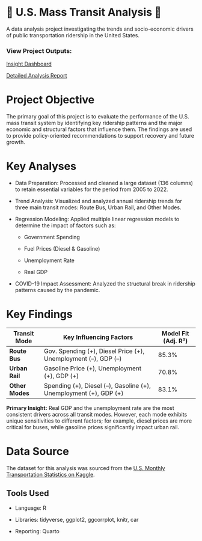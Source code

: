 # 🚌 U.S. Mass Transit Analysis 🚌

A data analysis project investigating the trends and socio-economic drivers of public transportation ridership in the United States.

### View Project Outputs:

[Insight Dashboard](https://leduyanhngo-dashboard-mass-transit.share.connect.posit.cloud/)

[Detailed Analysis Report](https://leduyanhngo-us-mass-transit-analysis-report.share.connect.posit.cloud/)

# Project Objective
The primary goal of this project is to evaluate the performance of the U.S. mass transit system by identifying key ridership patterns and the major economic and structural factors that influence them. The findings are used to provide policy-oriented recommendations to support recovery and future growth.

# Key Analyses

- Data Preparation: Processed and cleaned a large dataset (136 columns) to retain essential variables for the period from 2005 to 2022.

- Trend Analysis: Visualized and analyzed annual ridership trends for three main transit modes: Route Bus, Urban Rail, and Other Modes.

- Regression Modeling: Applied multiple linear regression models to determine the impact of factors such as:

  - Government Spending

  - Fuel Prices (Diesel & Gasoline)

  - Unemployment Rate

  - Real GDP

- COVID-19 Impact Assessment: Analyzed the structural break in ridership patterns caused by the pandemic.

# Key Findings

| Transit Mode | Key Influencing Factors | Model Fit (Adj. R²) |
|--------------|--------------------------|----------------------|
| **Route Bus** | Gov. Spending (+), Diesel Price (+), Unemployment (–), GDP (–) | 85.3% |
| **Urban Rail** | Gasoline Price (+), Unemployment (+), GDP (+) | 70.8% |
| **Other Modes** | Spending (+), Diesel (–), Gasoline (+), Unemployment (+), GDP (+) | 83.1% |


**Primary Insight:** Real GDP and the unemployment rate are the most consistent drivers across all transit modes. However, each mode exhibits unique sensitivities to different factors; for example, diesel prices are more critical for buses, while gasoline prices significantly impact urban rail.

# Data Source
The dataset for this analysis was sourced from the [U.S. Monthly Transportation Statistics on Kaggle](https://www.google.com/search?q=https://www.kaggle.com/datasets/utkarshx27/monthly-transportation-statistics/data).

## Tools Used

- Language: R

- Libraries: tidyverse, ggplot2, ggcorrplot, knitr, car

- Reporting: Quarto
